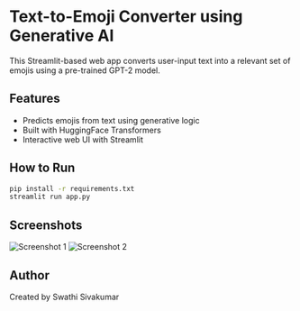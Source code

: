 
# Text-to-Emoji Converter using Generative AI

This Streamlit-based web app converts user-input text into a relevant set of emojis using a pre-trained GPT-2 model.

## Features
- Predicts emojis from text using generative logic
- Built with HuggingFace Transformers
- Interactive web UI with Streamlit

## How to Run
```bash
pip install -r requirements.txt
streamlit run app.py
```

## Screenshots
![Screenshot 1](screenshots/sample1.png)
![Screenshot 2](screenshots/sample2.png)

## Author
Created by Swathi Sivakumar
